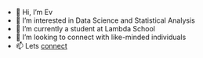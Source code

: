 - 👋 Hi, I’m Ev
- 👀 I’m interested in Data Science and Statistical Analysis
- 🌱 I’m currently a student at Lambda School
- 💞️ I’m looking to connect with like-minded individuals
- 📫 Lets [connect](horoshuhin@gmail.com)
